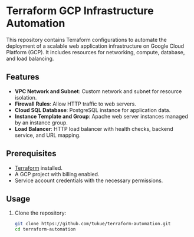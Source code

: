 # Terraform GCP Infrastructure Automation

This repository contains Terraform configurations to automate the deployment of a scalable web application infrastructure on Google Cloud Platform (GCP). It includes resources for networking, compute, database, and load balancing.

## Features

- **VPC Network and Subnet**: Custom network and subnet for resource isolation.
- **Firewall Rules**: Allow HTTP traffic to web servers.
- **Cloud SQL Database**: PostgreSQL instance for application data.
- **Instance Template and Group**: Apache web server instances managed by an instance group.
- **Load Balancer**: HTTP load balancer with health checks, backend service, and URL mapping.

## Prerequisites

- [Terraform](https://www.terraform.io/downloads.html) installed.
- A GCP project with billing enabled.
- Service account credentials with the necessary permissions.

## Usage

1. Clone the repository:
   ```sh
   git clone https://github.com/tukue/terraform-automation.git
   cd terraform-automation
